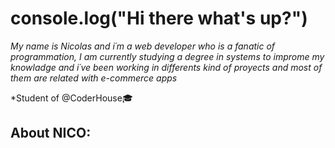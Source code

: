  <h1>console.log("Hi there what's up?")</h1>
    <p><i>My name is Nicolas and i´m a web developer who is a fanatic of programmation, I am currently studying a degree in systems to improme my knowladge and i´ve been working in differents kind of proyects and most of them are related with e-commerce apps</i></p>
        <p>*Student of @CoderHouse🎓</p>
<h2>About <strong>NICO:</strong></h2>


